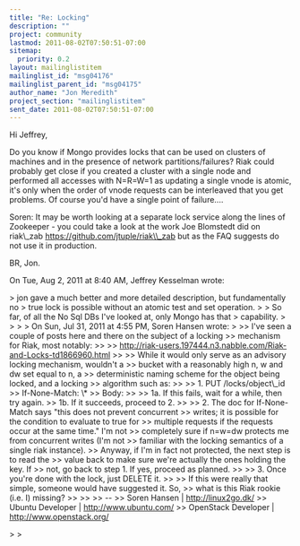 ```yaml
---
title: "Re: Locking"
description: ""
project: community
lastmod: 2011-08-02T07:50:51-07:00
sitemap:
  priority: 0.2
layout: mailinglistitem
mailinglist_id: "msg04176"
mailinglist_parent_id: "msg04175"
author_name: "Jon Meredith"
project_section: "mailinglistitem"
sent_date: 2011-08-02T07:50:51-07:00
---
```



Hi Jeffrey,

Do you know if Mongo provides locks that can be used on clusters of machines
and in the presence of network partitions/failures? Riak could probably get
close if you created a cluster with a single node and performed all accesses
with N=R=W=1 as updating a single vnode is atomic, it's only when the order
of vnode requests can be interleaved that you get problems. Of course you'd
have a single point of failure....

Soren: It may be worth looking at a separate lock service along the lines of
Zookeeper - you could take a look at the work Joe Blomstedt did on riak\\_zab
https://github.com/jtuple/riak\\_zab but as the FAQ suggests do not use it in
production.

BR,
Jon.

On Tue, Aug 2, 2011 at 8:40 AM, Jeffrey Kesselman  wrote:

&gt; jon gave a much better and more detailed description, but fundamentally no
&gt; true lock is possible without an atomic test and set operation.
&gt;
&gt; So far, of all the No Sql DBs I've looked at, only Mongo has that
&gt; capability.
&gt;
&gt;
&gt;
&gt; On Sun, Jul 31, 2011 at 4:55 PM, Soren Hansen  wrote:
&gt;
&gt;&gt; I've seen a couple of posts here and there on the subject of a locking
&gt;&gt; mechanism for Riak, most notably:
&gt;&gt;
&gt;&gt; http://riak-users.197444.n3.nabble.com/Riak-and-Locks-td1866960.html
&gt;&gt;
&gt;&gt; While it would only serve as an advisory locking mechanism, wouldn't a
&gt;&gt; bucket with a reasonably high n, w and dw set equal to n, a
&gt;&gt; deterministic naming scheme for the object being locked, and a locking
&gt;&gt; algorithm such as:
&gt;&gt;
&gt;&gt; 1. PUT /locks/object\\_id
&gt;&gt; If-None-Match: \\*
&gt;&gt; Body: 
&gt;&gt;
&gt;&gt; 1a. If this fails, wait for a while, then try again.
&gt;&gt; 1b. If it succeeds, proceed to 2.
&gt;&gt;
&gt;&gt; 2. The doc for If-None-Match says "this does not prevent concurrent
&gt;&gt; writes; it is possible for the condition to evaluate to true for
&gt;&gt; multiple requests if the requests occur at the same time." I'm not
&gt;&gt; completely sure if n=w=dw protects me from concurrent writes (I'm not
&gt;&gt; familiar with the locking semantics of a single riak instance).
&gt;&gt; Anyway, if I'm in fact not protected, the next step is to read the
&gt;&gt; value back to make sure we're actually the ones holding the key. If
&gt;&gt; not, go back to step 1. If yes, proceed as planned.
&gt;&gt;
&gt;&gt; 3. Once you're done with the lock, just DELETE it.
&gt;&gt;
&gt;&gt; If this were really that simple, someone would have suggested it. So,
&gt;&gt; what is this Riak rookie (i.e. I) missing?
&gt;&gt;
&gt;&gt;
&gt;&gt; --
&gt;&gt; Soren Hansen | http://linux2go.dk/
&gt;&gt; Ubuntu Developer | http://www.ubuntu.com/
&gt;&gt; OpenStack Developer | http://www.openstack.org/

&gt;
&gt;

